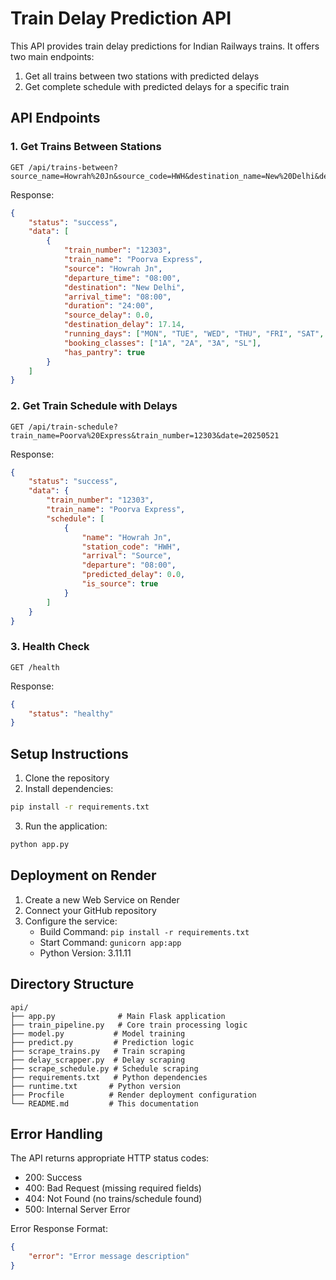 # Train Delay Prediction API

This API provides train delay predictions for Indian Railways trains. It offers two main endpoints:
1. Get all trains between two stations with predicted delays
2. Get complete schedule with predicted delays for a specific train

## API Endpoints

### 1. Get Trains Between Stations
```http
GET /api/trains-between?source_name=Howrah%20Jn&source_code=HWH&destination_name=New%20Delhi&destination_code=NDLS&date=20250521
```

Response:
```json
{
    "status": "success",
    "data": [
        {
            "train_number": "12303",
            "train_name": "Poorva Express",
            "source": "Howrah Jn",
            "departure_time": "08:00",
            "destination": "New Delhi",
            "arrival_time": "08:00",
            "duration": "24:00",
            "source_delay": 0.0,
            "destination_delay": 17.14,
            "running_days": ["MON", "TUE", "WED", "THU", "FRI", "SAT", "SUN"],
            "booking_classes": ["1A", "2A", "3A", "SL"],
            "has_pantry": true
        }
    ]
}
```

### 2. Get Train Schedule with Delays
```http
GET /api/train-schedule?train_name=Poorva%20Express&train_number=12303&date=20250521
```

Response:
```json
{
    "status": "success",
    "data": {
        "train_number": "12303",
        "train_name": "Poorva Express",
        "schedule": [
            {
                "name": "Howrah Jn",
                "station_code": "HWH",
                "arrival": "Source",
                "departure": "08:00",
                "predicted_delay": 0.0,
                "is_source": true
            }
        ]
    }
}
```

### 3. Health Check
```http
GET /health
```

Response:
```json
{
    "status": "healthy"
}
```

## Setup Instructions

1. Clone the repository
2. Install dependencies:
```bash
pip install -r requirements.txt
```

3. Run the application:
```bash
python app.py
```

## Deployment on Render

1. Create a new Web Service on Render
2. Connect your GitHub repository
3. Configure the service:
   - Build Command: `pip install -r requirements.txt`
   - Start Command: `gunicorn app:app`
   - Python Version: 3.11.11

## Directory Structure
```
api/
├── app.py              # Main Flask application
├── train_pipeline.py   # Core train processing logic
├── model.py           # Model training
├── predict.py         # Prediction logic
├── scrape_trains.py   # Train scraping
├── delay_scrapper.py  # Delay scraping
├── scrape_schedule.py # Schedule scraping
├── requirements.txt   # Python dependencies
├── runtime.txt       # Python version
├── Procfile          # Render deployment configuration
└── README.md         # This documentation
```

## Error Handling

The API returns appropriate HTTP status codes:
- 200: Success
- 400: Bad Request (missing required fields)
- 404: Not Found (no trains/schedule found)
- 500: Internal Server Error

Error Response Format:
```json
{
    "error": "Error message description"
}
``` 